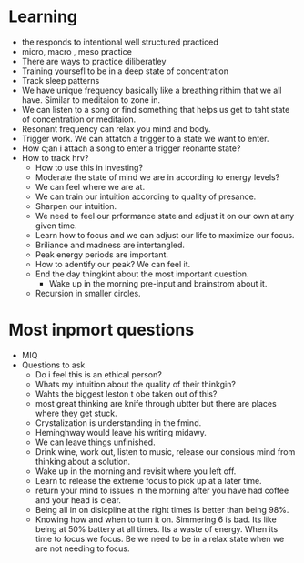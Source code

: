# Learning 
- the responds to intentional well structured practiced
- micro, macro , meso practice
- There are ways to practice diliberatley 
- Training yoursefl to be in a deep state of concentration
- Track sleep patterns
- We have unique frequency basically like a breathing rithim that we all have. Similar to meditaion to zone in. 
- We can listen to a song or find something that helps us get to taht state of concentration or meditaion.
- Resonant frequency can relax you mind and body.
- Trigger work. We can attatch a trigger to a state we want to enter.
- How c;an i attach a song to enter a trigger reonante state?
- How to track hrv?
    - How to use this in investing?
    - Moderate the state of mind we are in according to energy levels?
    - We can feel where we are at.
    - We can train our intuition according to quality of presance.
    - Sharpen our intuition.
    - We need to feel our prformance state and adjust it on our own at any given time.
    - Learn how to focus and we can adjust our life to maximize our focus.
    - Briliance and madness are intertangled.
    - Peak energy periods are important.
    - How to adentify our peak? We can feel it.
    - End the day thingkint about the most important question.
        - Wake up in the morning pre-input and brainstrom about it.
    - Recursion in smaller circles.

# Most inpmort questions
- MIQ
- Questions to ask
    - Do i feel this is an ethical person?
    - Whats my intuition about the quality of their thinkgin?
    - Wahts the biggest leston t obe taken out of this?
    - most great thinking are knife through ubtter but there are places where they get stuck.
    - Crystalization is understanding in the fmind.
    - Heminghway would leave his writing midawy.
    - We can leave things unfinished.
    - Drink wine, work out, listen to music, release our consious mind from thinking about a solution.
    - Wake up in the morning and revisit where you left off.
    - Learn to release the extreme focus to pick up at a later time.
    - return your mind to issues in the morning after you have had coffee and your head is clear.
    - Being all in on disicpline at the right times is better than being 98%.
    - Knowing how and when to turn it on. Simmering 6 is bad. Its like being at 50% battery at all times. Its a waste of energy. When its time to focus we focus. Be we need to be in a relax state when we are not needing to focus.
